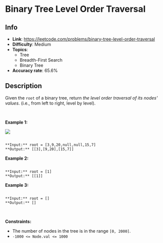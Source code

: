 # Binary Tree Level Order Traversal

## Info  
- **Link**: https://leetcode.com/problems/binary-tree-level-order-traversal
- **Difficulty**: Medium  
- **Topics**:   
    - Tree
    - Breadth-First Search
    - Binary Tree
- **Accuracy rate**: 65.6%  

## Description  
    
Given the `root` of a binary tree, return *the level order traversal of its nodes' values*. (i.e., from left to right, level by level).


 


**Example 1:**


![](https://assets.leetcode.com/uploads/2021/02/19/tree1.jpg)

```

**Input:** root = [3,9,20,null,null,15,7]
**Output:** [[3],[9,20],[15,7]]

```

**Example 2:**



```

**Input:** root = [1]
**Output:** [[1]]

```

**Example 3:**



```

**Input:** root = []
**Output:** []

```

 


**Constraints:**


* The number of nodes in the tree is in the range `[0, 2000]`.
* `-1000 <= Node.val <= 1000`


  
    